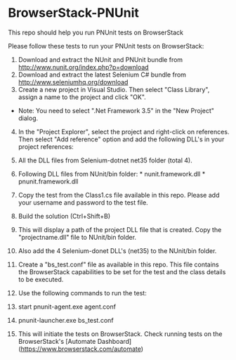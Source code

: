 # BrowserStack-PNUnit
This repo should help you run PNUnit tests on BrowserStack

Please follow these tests to run your PNUnit tests on BrowserStack:

1. Download and extract the NUnit and PNUnit bundle from http://www.nunit.org/index.php?p=download
2. Download and extract the latest Selenium C# bundle from http://www.seleniumhq.org/download
3. Create a new project in Visual Studio. Then select "Class Library", assign a name to the project and click "OK".
 * Note: You need to select ".Net Framework 3.5" in the "New Project" dialog. 
4. In the "Project Explorer", select the project and right-click on references. Then select "Add reference" option and add the following DLL's in your project references:
  1. All the DLL files from Selenium-dotnet net35 folder (total 4).
  2. Following DLL files from NUnit/bin folder:
    * nunit.framework.dll
    * pnunit.framework.dll

5. Copy the test from the Class1.cs file available in this repo. Please add your username and password to the test file.
6. Build the solution (Ctrl+Shift+B)
7. This will display a path of the project DLL file that is created. Copy the "projectname.dll" file to NUnit/bin folder.
8. Also add the 4 Selenium-donet DLL's (net35) to the NUnit/bin folder. 
9. Create a "bs_test.conf" file as available in this repo. This file contains the BrowserStack capabilities to be set for the test and the class details to be executed.
10. Use the following commands to run the test:
  1. start pnunit-agent.exe agent.conf
  2. pnunit-launcher.exe bs_test.conf

11. This will initiate the tests on BrowserStack. Check running tests on the BrowserStack's [Automate Dashboard] (https://www.browserstack.com/automate)
